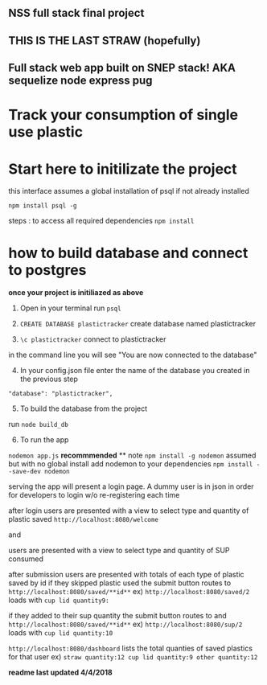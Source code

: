 ## NSS full stack final project 

## THIS IS THE LAST STRAW (hopefully)
## Full stack web app built on SNEP stack! AKA sequelize node express pug

# Track your consumption of single use plastic 

# Start here to initilizate the project

this interface assumes a global installation of psql 
if not already installed

`npm install psql -g`

steps :
to access all required dependencies 
`npm install`


# how to build database and connect to postgres
  **once your project is initiliazed as above**
1. Open in your terminal run `psql` 

2. `CREATE DATABASE plastictracker` create database named plastictracker

3. `\c plastictracker` connect to plastictracker

in the command line you will see "You are now connected to the database"

4. In your config.json file enter the name of the database you created in the previous step

`"database": "plastictracker",`

5. To build the database from the project

run `node build_db`

6. To run the app 

`nodemon app.js` **recommmended** 
** note `npm install -g nodemon` assumed but with no global install add nodemon to your dependencies `npm install --save-dev nodemon`

serving the app will present a login page.  A dummy user is in json in order for developers to login w/o re-registering each time

after login users are presented with a view to select type and quantity of plastic saved 
`http://localhost:8080/welcome`

and 

users are presented with a view to select type and quantity of SUP consumed

after submission users are presented with totals of each type of plastic saved by id 
if they skipped plastic used the submit button routes to 
`http://localhost:8080/saved/**id**`
ex) `http://localhost:8080/saved/2` 
loads with `cup lid quantity9:`

if they added to their sup quantity the submit button routes to 
and `http://localhost:8080/saved/**id**`
ex) `http://localhost:8080/sup/2`
loads with `cup lid quantity:10`

`http://localhost:8080/dashboard`
lists the total quanties of saved plastics for that user 
ex) 
`straw quantity:12
cup lid quantity:9
other quantity:12`

**readme last updated 4/4/2018**



